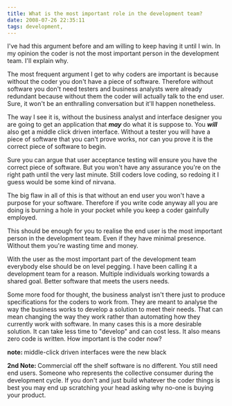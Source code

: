 ```yaml
---
title: What is the most important role in the development team?
date: 2008-07-26 22:35:11
tags: development, 
---
```

I've had this argument before and am willing to keep having it until I win. In my opinion the coder is not the most important person in the development team. I'll explain why.

The most frequent argument I get to why coders are important is because without the coder you don't have a piece of software. Therefore without software you don't need testers and business analysts were already redundant because without them the coder will actually talk to the end user. Sure, it won't be an enthralling conversation but it'll happen nonetheless.

The way I see it is, without the business analyst and interface designer you are going to get an application that <em><strong>_may_</strong></em> do what it is suppose to. You <em><strong>_will_</strong></em> also get a middle click driven interface. Without a tester you will have a piece of software that you can't prove works, nor can you prove it is the correct piece of software to begin.

Sure you can argue that user acceptance testing will ensure you have the correct piece of software. But you won't have any assurance you're on the right path until the very last minute. Still coders love coding, so redoing it I guess would be some kind of nirvana.

The big flaw in all of this is that without an end user you won't have a purpose for your software. Therefore if you write code anyway all you are doing is burning a hole in your pocket while you keep a coder gainfully employed.

This should be enough for you to realise the end user is the most important person in the development team. Even if they have minimal presence.  Without them you're wasting time and money.

With the user as the most important part of the development team everybody else should be on level pegging. I have been calling it a development team for a reason. Multiple individuals working towards a shared goal. Better software that meets the users needs.

Some more food for thought, the business analyst isn't there just to produce specifications for the coders to work from. They are meant to analyse the way the business works to develop a solution to meet their needs. That can mean changing the way they work rather than automating how they currently work with software. In many cases this is a more desirable solution. It can take less time to "develop" and can cost less. It also means zero code is written. How important is the coder now?

<strong>note: </strong>middle-click driven interfaces were the new black

<strong>2nd Note: </strong>Commercial off the shelf software is no different. You still need end users. Someone who represents the collective consumer during the development cycle. If you don't and just build whatever the coder things is best you may end up scratching your head asking why no-one is buying your product.